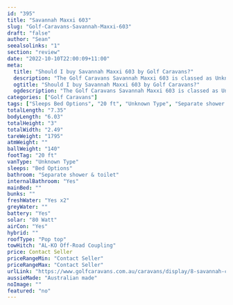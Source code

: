 ```yaml
---
id: "395"
title: "Savannah Maxxi 603"
slug: "Golf-Caravans-Savannah-Maxxi-603"
draft: "false"
author: "Sean"
seealsolinks: "1"
section: "review"
date: "2022-10-10T22:00:09+11:00"
meta:
  title: "Should I buy Savannah Maxxi 603 by Golf Caravans?"
  description: "The Golf Caravans Savannah Maxxi 603 is classed as Unknown Type, and sleeps Bed Options people. It is Australian made and comes in at 20 ft. It generally has Separate shower & toilet."
  ogtitle: "Should I buy Savannah Maxxi 603 by Golf Caravans?"
  ogdescription: "The Golf Caravans Savannah Maxxi 603 is classed as Unknown Type, and sleeps Bed Options people. It is Australian made and comes in at 20 ft. It generally has Separate shower & toilet."
categories: ["Golf Caravans"]
tags: ["Sleeps Bed Options", "20 ft", "Unknown Type", "Separate shower & toilet", "Pop top", "Price Unknown", "Australian made"]
totalLength: "7.35"
bodyLength: "6.03"
totalHeight: "3"
totalWidth: "2.49"
tareWeight: "1795"
atmWeight: ""
ballWeight: "140"
footTag: "20 ft"
vanType: "Unknown Type"
sleeps: "Bed Options"
bathroom: "Separate shower & toilet"
internalBathroom: "Yes"
mainBed: ""
bunks: ""
freshWater: "Yes x2"
greyWater: ""
battery: "Yes"
solar: "80 Watt"
airCon: "Yes"
hybrid: ""
roofType: "Pop top"
towHitch: "AL-KO Off-Road Coupling"
price: Contact Seller
priceRangeMin: "Contact Seller"
priceRangeMax: "Contact Seller"
urlLink: "https://www.golfcaravans.com.au/caravans/display/8-savannah-caravan-range-/"
aussieMade: "Australian made"
noImage: ""
featured: "no"
---
```

